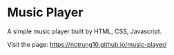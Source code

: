 # Music Player 
A simple music player built by HTML, CSS, Javascript.

Visit the page: https://nctrung10.github.io/music-player/
